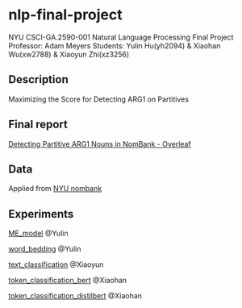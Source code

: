 # nlp-final-project

NYU CSCI-GA.2590-001 Natural Language Processing Final Project
Professor: Adam Meyers
Students: Yulin Hu(yh2094) & Xiaohan Wu(xw2788) & Xiaoyun Zhi(xz3256)

## Description
Maximizing the Score for Detecting ARG1 on Partitives

## Final report
[Detecting Partitive ARG1 Nouns in NomBank - Overleaf](https://www.overleaf.com/project/6363c543c31e2a0d208a3de6)

## Data
Applied from [NYU nombank](https://nlp.cs.nyu.edu/meyers/NomBank.html)

## Experiments
[ME_model](ME_model/baseline.ipynb) @Yulin

[word_bedding](ME_model/word_embedding.ipynb) @Yulin

[text_classification](text_classification/bert_text_classification.ipynb) @Xiaoyun

[token_classification_bert](token_classification/token_BERT_word_only.ipynb) @Xiaohan

[token_classification_distilbert](token_classification/token_distilBERT_word_only.ipynb) @Xiaohan

